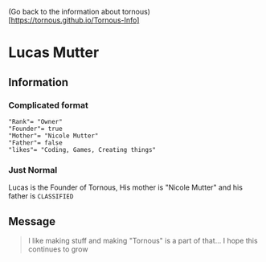 (Go back to the information about tornous)[https://tornous.github.io/Tornous-Info]
# Lucas Mutter
## Information
### Complicated format
```
"Rank"= "Owner"
"Founder"= true
"Mother"= "Nicole Mutter"
"Father"= false
"likes"= "Coding, Games, Creating things"
```
### Just Normal
Lucas is the Founder of Tornous, His mother is "Nicole Mutter" and his father is `CLASSIFIED`
## Message
> I like making stuff and making "Tornous" is a part of that... I hope this continues to grow
